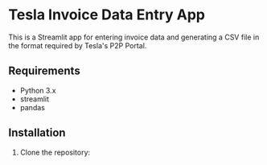 # Tesla Invoice Data Entry App

This is a Streamlit app for entering invoice data and generating a CSV file in the format required by Tesla's P2P Portal.

## Requirements

- Python 3.x
- streamlit
- pandas

## Installation

1. Clone the repository:
